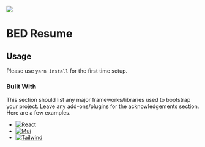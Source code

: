 ![](http://i.imgur.com/y8g506n.png?1)

# BED Resume


## Usage
Please use `yarn install` for the first time setup.

### Built With

This section should list any major frameworks/libraries used to bootstrap your project. Leave any add-ons/plugins for the acknowledgements section. Here are a few examples.
* [![React][React.js]][React-url]
* [![Mui][Mui.js]][Mui-url]
* [![Tailwind][Tailwind]][Tailwind-url]



<!-- MARKDOWN LINKS & IMAGES -->
<!-- https://www.markdownguide.org/basic-syntax/#reference-style-links -->
[React.js]: https://img.shields.io/badge/React-20232A?style=for-the-badge&logo=react&logoColor=61DAFB
[React-url]: https://reactjs.org/
[Mui.js]: https://imgs.search.brave.com/AA2PDzhF4mgVHO9mFOxri5_1SfLscINzMTwRFujGhYc/rs:fit:256:256:1/g:ce/aHR0cHM6Ly9nYmxv/YnNjZG4uZ2l0Ym9v/ay5jb20vc3BhY2Vz/JTJGLUxZU2JMZEVH/TVUtVGR2c1lWb2gl/MkZhdmF0YXIucG5n/P2FsdD1tZWRpYQ
[Mui-url]: https://mui.com/
[Tailwind]: https://img.shields.io/badge/Angular-DD0031?style=for-the-badge&logo=angular&logoColor=white
[Tailwind-url]: https://Tailwind.com/